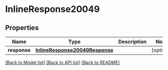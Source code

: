 # InlineResponse20049

## Properties
Name | Type | Description | Notes
------------ | ------------- | ------------- | -------------
**response** | [**InlineResponse20049Response**](InlineResponse20049Response.md) |  | [optional] 

[[Back to Model list]](../README.md#documentation-for-models) [[Back to API list]](../README.md#documentation-for-api-endpoints) [[Back to README]](../README.md)


